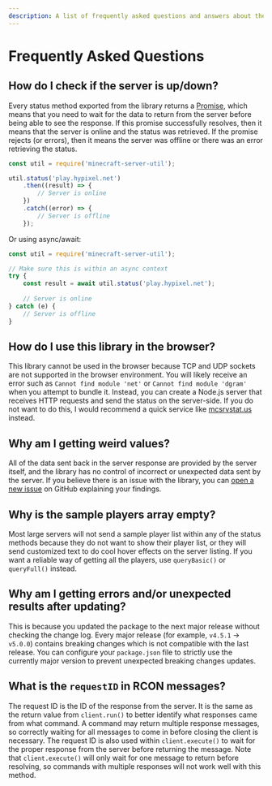```yaml
---
description: A list of frequently asked questions and answers about the library.
---
```


# Frequently Asked Questions

## How do I check if the server is up/down?

Every status method exported from the library returns a [Promise](https://developer.mozilla.org/en-US/docs/Web/JavaScript/Reference/Global\_Objects/Promise), which means that you need to wait for the data to return from the server before being able to see the response. If this promise successfully resolves, then it means that the server is online and the status was retrieved. If the promise rejects (or errors), then it means the server was offline or there was an error retrieving the status.

```javascript
const util = require('minecraft-server-util');

util.status('play.hypixel.net')
    .then((result) => {
        // Server is online
    })
    .catch((error) => {
        // Server is offline
    });
```

Or using async/await:

```javascript
const util = require('minecraft-server-util');

// Make sure this is within an async context
try {
    const result = await util.status('play.hypixel.net');
    
    // Server is online
} catch (e) {
    // Server is offline
}
```

## How do I use this library in the browser?

This library cannot be used in the browser because TCP and UDP sockets are not supported in the browser environment. You will likely receive an error such as `Cannot find module 'net'` or `Cannot find module 'dgram'` when you attempt to bundle it. Instead, you can create a Node.js server that receives HTTP requests and send the status on the server-side. If you do not want to do this, I would recommend a quick service like [mcsrvstat.us](https://mcsrvstat.us) instead.

## Why am I getting weird values?

All of the data sent back in the server response are provided by the server itself, and the library has no control of incorrect or unexpected data sent by the server. If you believe there is an issue with the library, you can [open a new issue](https://github.com/PassTheMayo/minecraft-server-util/issues/new/choose) on GitHub explaining your findings.

## Why is the sample players array empty?

Most large servers will not send a sample player list within any of the status methods because they do not want to show their player list, or they will send customized text to do cool hover effects on the server listing. If you want a reliable way of getting all the players, use `queryBasic()` or `queryFull()` instead.

## Why am I getting errors and/or unexpected results after updating?

This is because you updated the package to the next major release without checking the change log. Every major release (for example, `v4.5.1` -> `v5.0.0`) contains breaking changes which is not compatible with the last release. You can configure your `package.json` file to strictly use the currently major version to prevent unexpected breaking changes updates.

## What is the `requestID` in RCON messages?

The request ID is the ID of the response from the server. It is the same as the return value from `client.run()` to better identify what responses came from what command. A command may return multiple response messages, so correctly waiting for all messages to come in before closing the client is necessary. The request ID is also used within `client.execute()` to wait for the proper response from the server before returning the message. Note that `client.execute()` will only wait for one message to return before resolving, so commands with multiple responses will not work well with this method.
